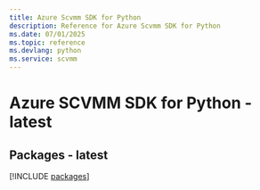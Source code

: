 ```yaml
---
title: Azure Scvmm SDK for Python
description: Reference for Azure Scvmm SDK for Python
ms.date: 07/01/2025
ms.topic: reference
ms.devlang: python
ms.service: scvmm
---
```

# Azure SCVMM SDK for Python - latest
## Packages - latest
[!INCLUDE [packages](scvmm-index.md)]